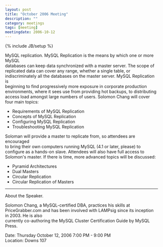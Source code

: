```yaml
---
layout: post
title: "October 2006 Meeting"
description: ""
category: meetings
tags: [meeting]
meetingdate: 2006-10-12
---
```

{% include JB/setup %}

MySQL replication. MySQL Replication is the means by which one or more MySQL   
databases can keep data synchronized with a master server. The scope of        
replicated data can cover any range, whether a single table, or                
indiscriminately all the databases on the master server. MySQL Replication is  
beginning to find progressively more exposure in corporate production          
environments, where it sees use from providing hot backups, to distributing    
access load amongst large numbers of users. Solomon Chang will cover four main 
topics:                                                                        
* Requirements of MySQL Replication                                          
* Concepts of MySQL Replication                                              
* Configuring MySQL Replication                                              
* Troubleshooting MySQL Replication                                          
                                                                             
Soloman will provide a master to replicate from, so attendees are encouraged   
to bring their own computers running MySQL (4.1 or later, please) to configure 
as a hands-on slave. Attendees will also have full access to Solomon's master. 
If there is time, more advanced topics will be discussed:                      
* Pyramid Architectures                                                      
* Dual Masters                                                               
* Circular Replication                                                       
* Circular Replication of Masters                                            
---------------------------------------------------------------                
About the Speaker.                                                             
                                                                             
Solomon Chang, a MySQL-certified DBA, practices his skills at PriceGrabber.com 
and has been involved with LAMPsig since its inception in 2003. He is also     
currently co-authoring the MySQL Cluster Certification Guide by MySQL Press.   
                                                                             
Date: Thursday October 12, 2006 7:00 PM - 9:00 PM                                
Location: Downs 107                                         

